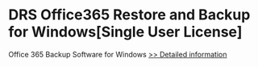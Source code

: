 # DRS Office365 Restore and Backup for Windows[Single User License]
Office 365 Backup Software for Windows
[>> Detailed information](https://secure.shareit.com/shareit/product.html?productid=301004335&affiliateid=200057808)